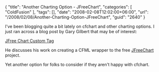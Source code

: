 {
	"title": "Another Charting Option - JFreeChart",
	"categories": [
		"ColdFusion"
	],
	"tags": [],
	"date": "2008-02-08T12:02:00+06:00",
	"url": "/2008/02/08/Another-Charting-Option-JFreeChart",
	"guid": "2640"
}

I've been blogging quite a bit lately on cfchart and other charting options. I just ran across a blog post by Gary Gilbert that may be of interest:

<a href="http://www.garyrgilbert.com/blog/index.cfm/2008/2/8/JFree-Chart-Custom-Tag">JFree Chart Custom Tag</a>

He discusses his work on creating a CFML wrapper to the free <a href="http://www.jfree.org/jfreechart/">JFreeChart</a> project. 

Yet another option for folks to consider if they aren't happy with cfchart.